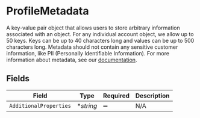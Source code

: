 # ProfileMetadata

A key-value pair object that allows users to store arbitrary information associated with an object.  For any individual account object, we allow up to 50 keys. Keys can be up to 40 characters long and values can be up to 500 characters long.  Metadata should not contain any sensitive customer information, like PII (Personally Identifiable Information). For more information about metadata, see our [documentation](https://help.bolt.com/developers/references/embedded-metadata/).



## Fields

| Field                  | Type                   | Required               | Description            |
| ---------------------- | ---------------------- | ---------------------- | ---------------------- |
| `AdditionalProperties` | **string*              | :heavy_minus_sign:     | N/A                    |